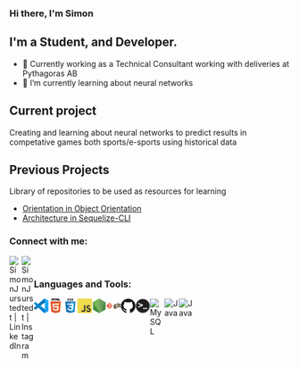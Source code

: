### Hi there, I'm Simon

## I'm a Student, and Developer.

- 🔭 Currently working as a Technical Consultant working with deliveries at Pythagoras AB
- 🌱 I’m currently learning about neural networks

## Current project
Creating and learning about neural networks to predict results in competative games both sports/e-sports using historical data

## Previous Projects
Library of repositories to be used as resources for learning

* [Orientation in Object Orientation](https://github.com/SJKed/Orientation-in-Object-Orientation)
* [Architecture in Sequelize-CLI](https://github.com/SJKed/Architecture)


### Connect with me:

[<img align="left" alt="SimonJurstedt | LinkedIn" width="22px" src="https://cdn.jsdelivr.net/npm/simple-icons@v3/icons/linkedin.svg" />][linkedin]
[<img align="left" alt="SimonJurstedt | Instagram" width="22px" src="https://cdn.jsdelivr.net/npm/simple-icons@v3/icons/instagram.svg" />][instagram]

<br />

### Languages and Tools:

<img align="left" alt="Visual Studio Code" width="26px" src="https://raw.githubusercontent.com/github/explore/80688e429a7d4ef2fca1e82350fe8e3517d3494d/topics/visual-studio-code/visual-studio-code.png" />
<img align="left" alt="HTML5" width="26px" src="https://raw.githubusercontent.com/github/explore/80688e429a7d4ef2fca1e82350fe8e3517d3494d/topics/html/html.png" />
<img align="left" alt="CSS3" width="26px" src="https://raw.githubusercontent.com/github/explore/80688e429a7d4ef2fca1e82350fe8e3517d3494d/topics/css/css.png" />
<img align="left" alt="JavaScript" width="26px" src="https://raw.githubusercontent.com/github/explore/80688e429a7d4ef2fca1e82350fe8e3517d3494d/topics/javascript/javascript.png" />
<img align="left" alt="Node.js" width="26px" src="https://raw.githubusercontent.com/github/explore/80688e429a7d4ef2fca1e82350fe8e3517d3494d/topics/nodejs/nodejs.png" />
<img align="left" alt="Git" width="26px" src="https://raw.githubusercontent.com/github/explore/80688e429a7d4ef2fca1e82350fe8e3517d3494d/topics/git/git.png" />
<img align="left" alt="GitHub" width="26px" src="https://raw.githubusercontent.com/github/explore/78df643247d429f6cc873026c0622819ad797942/topics/github/github.png" />
<img align="left" alt="Terminal" width="26px" src="https://raw.githubusercontent.com/github/explore/80688e429a7d4ef2fca1e82350fe8e3517d3494d/topics/terminal/terminal.png" />
<img align="left" alt="MySQL" width="26px" src="https://cdn.jsdelivr.net/gh/devicons/devicon/icons/mysql/mysql-original.svg" />
<img align="left" alt="Java" width="26px" src="https://brandslogos.com/wp-content/uploads/thumbs/java-logo-vector-1.svg" />
<img align="left" alt="Java" width="26px" src="https://play-lh.googleusercontent.com/Gwj_E5u_VCKXCM2JuedvsOnTN4REq_m68RKB6NQM5X4kT6mpHrqHP27uoRp6B7QX-3w" />



[instagram]: https://www.instagram.com/simon_jurstedt/
[linkedin]: https://www.linkedin.com/in/simon-jurstedt-b847a41a6/
